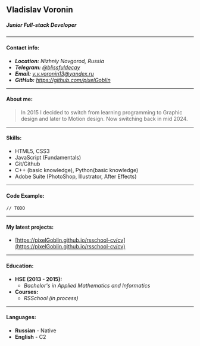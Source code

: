 ## Vladislav Voronin
##### Junior Full-stack Developer
___
#### Contact info:
* ***Location:** Nizhniy Novgorod, Russia*
* ***Telegram:** [@blissfuldecay](https://t.me/blissfuldecay)*
* ***Email:** [v.v.voronin13@yandex.ru](mailto:v.v.voronin13@yandex.ru)*
* ***GitHub:** https://github.com/pixelGoblin*
___
#### About me:
> In 2015 I decided to switch from learning programming to Graphic design and later to Motion design. Now switching back in mid 2024.
___
#### Skills:
* HTML5, CSS3
* JavaScript (Fundamentals)
* Git/Github
* C++ (basic knowledge), Python(basic knowledge)
* Adobe Suite (PhotoShop, Illustrator, After Effects)

___
#### Code Example:
```
// TODO
```
___
#### My latest projects:
* [https://pixelGoblin.github.io/rsschool-cv/cv](https://pixelGoblin.github.io/rsschool-cv/cv)
___
#### Education:
* **HSE (2013 - 2015):**
  - *Bachelor's in Applied Mathematics and Informatics*
* **Courses:**
  - *RSSchool (in process)*
___
#### Languages:
* **Russian** - Native
* **English** - C2